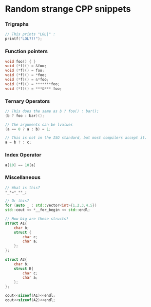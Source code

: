 # Random strange CPP snippets

### Trigraphs

```c++
// This prints "LOL|" :
printf("LOL??!");
```

### Function pointers

```c++
void foo() { }
void (*f)() = &foo;
void (*f)() = foo;
void (*f)() = *foo;
void (*f)() = &*foo;
void (*f)() = *******foo;
void (*f)() = ***&*** foo;
 ```
 
### Ternary Operators

```c++
// This does the same as b ? foo() : bar();
(b ? foo : bar)();

// The arguments can be lvalues
(a == 0 ? a : b) = 1;

// This is not in the ISO standard, but most compilers accept it.
a = b ? : c;
```

 
### Index Operator

```c++
a[10] == 10[a]
```
 
### Miscellaneous

```c++
// What is this?
*_*=*_**_;

// Or this?
for (auto _ : std::vector<int>{1,2,3,4,5})
std::cout << *__for_begin << std::endl; 

// How big are these structs?
struct A1{
    char b;
    struct {
        char c;
        char a;
    };
};
 
struct A2{
    char b;
    struct B{
        char c;
        char a;
    };
};

cout<<sizeof(A1)<<endl;
cout<<sizeof(A2)<<endl;
```
